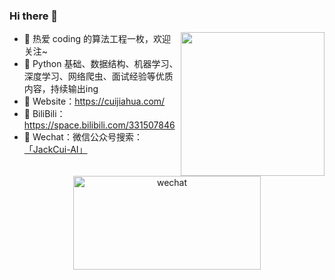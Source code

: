 ### Hi there 👋

<!--
**Jack-Cherish/Jack-Cherish** is a ✨ _special_ ✨ repository because its `README.md` (this file) appears on your GitHub profile.

Here are some ideas to get you started:

- 🔭 I’m currently working on ...
- 🌱 I’m currently learning ...
- 👯 I’m looking to collaborate on ...
- 🤔 I’m looking for help with ...
- 💬 Ask me about ...
- 📫 How to reach me: ...
- 😄 Pronouns: ...
- ⚡ Fun fact: ...
-->

<img align='right' src="https://media.giphy.com/media/M9gbBd9nbDrOTu1Mqx/giphy.gif" width="230">

- 🔭 热爱 coding 的算法工程一枚，欢迎关注~
- 🌱 Python 基础、数据结构、机器学习、深度学习、网络爬虫、面试经验等优质内容，持续输出ing
- 🤔 Website：https://cuijiahua.com/
- 🌈 BiliBili：https://space.bilibili.com/331507846
- 👯 Wechat：微信公众号搜索：[「JackCui-AI」](https://cuijiahua.com/wp-content/uploads/2020/05/gzh-w.jpg)

<div align=center>
<img src="https://ftp.bmp.ovh/imgs/2020/07/112254f0199e3d4f.jpg" alt="wechat" width="300" height="150" align="bottom" />
<!--   <img src="http://photos.cuijiahua.com/wx.jpg" alt="wechat" width="300" height="150" align="bottom" /> -->
</div>

<!--   <img src="https://github-profile-trophy.vercel.app/?username=Jack-Cherish&theme=flat&column=7" alt="logo" height="160" align="center" style="margin: auto; margin-bottom: 20px;" />-->

